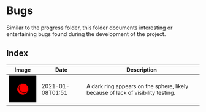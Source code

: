 # Bugs

Similar to the progress folder, this folder documents interesting or entertaining bugs found during the development of the project.

## Index

|                 Image                 |       Date       |    Description                                                                      |
|---------------------------------------|------------------|-------------------------------------------------------------------------------------|
|![001_ring.png](./001_ring.png)        | 2021-01-08T01:51 | A dark ring appears on the sphere, likely because of lack of visibility testing.